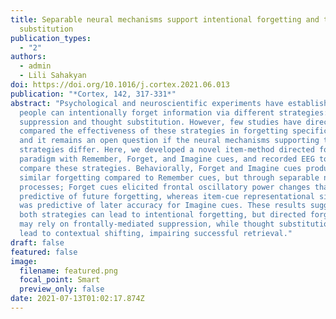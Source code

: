 ```yaml
---
title: Separable neural mechanisms support intentional forgetting and thought
  substitution
publication_types:
  - "2"
authors:
  - admin
  - Lili Sahakyan
doi: https://doi.org/10.1016/j.cortex.2021.06.013
publication: "*Cortex, 142, 317-331*"
abstract: "Psychological and neuroscientific experiments have established that
  people can intentionally forget information via different strategies: direct
  suppression and thought substitution. However, few studies have directly
  compared the effectiveness of these strategies in forgetting specific items,
  and it remains an open question if the neural mechanisms supporting these
  strategies differ. Here, we developed a novel item-method directed forgetting
  paradigm with Remember, Forget, and Imagine cues, and recorded EEG to directly
  compare these strategies. Behaviorally, Forget and Imagine cues produced
  similar forgetting compared to Remember cues, but through separable neural
  processes; Forget cues elicited frontal oscillatory power changes that were
  predictive of future forgetting, whereas item-cue representational similarity
  was predictive of later accuracy for Imagine cues. These results suggest that
  both strategies can lead to intentional forgetting, but directed forgetting
  may rely on frontally-mediated suppression, while thought substitution may
  lead to contextual shifting, impairing successful retrieval."
draft: false
featured: false
image:
  filename: featured.png
  focal_point: Smart
  preview_only: false
date: 2021-07-13T01:02:17.874Z
---
```

